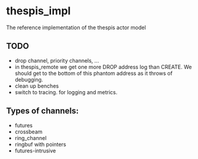 # thespis_impl
The reference implementation of the thespis actor model


## TODO

- drop channel, priority channels, ...
- in thespis_remote we get one more DROP address log than CREATE. We should get to the bottom of this phantom address as it throws of debugging.
- clean up benches
- switch to tracing. for logging and metrics.

## Types of channels:

- futures
- crossbeam
- ring_channel
- ringbuf with pointers
- futures-intrusive
